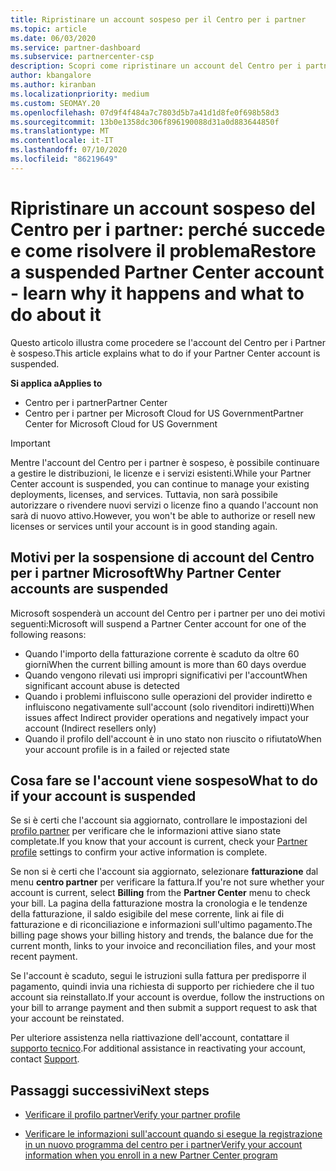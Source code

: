 ```yaml
---
title: Ripristinare un account sospeso per il Centro per i partner
ms.topic: article
ms.date: 06/03/2020
ms.service: partner-dashboard
ms.subservice: partnercenter-csp
description: Scopri come ripristinare un account del Centro per i partner sospeso, perché si verifica la sospensione e come puoi usare il tuo account durante la sospensione.
author: kbangalore
ms.author: kiranban
ms.localizationpriority: medium
ms.custom: SEOMAY.20
ms.openlocfilehash: 07d9f4f484a7c7803d5b7a41d1d8fe0f698b58d3
ms.sourcegitcommit: 13b0e1358dc306f896190088d31a0d883644850f
ms.translationtype: MT
ms.contentlocale: it-IT
ms.lasthandoff: 07/10/2020
ms.locfileid: "86219649"
---
```

# <a name="restore-a-suspended-partner-center-account---learn-why-it-happens-and-what-to-do-about-it"></a><span data-ttu-id="979c1-103">Ripristinare un account sospeso del Centro per i partner: perché succede e come risolvere il problema</span><span class="sxs-lookup"><span data-stu-id="979c1-103">Restore a suspended Partner Center account - learn why it happens and what to do about it</span></span>

<span data-ttu-id="979c1-104">Questo articolo illustra come procedere se l'account del Centro per i Partner è sospeso.</span><span class="sxs-lookup"><span data-stu-id="979c1-104">This article explains what to do if your Partner Center account is suspended.</span></span>

<span data-ttu-id="979c1-105">**Si applica a**</span><span class="sxs-lookup"><span data-stu-id="979c1-105">**Applies to**</span></span>

-  <span data-ttu-id="979c1-106">Centro per i partner</span><span class="sxs-lookup"><span data-stu-id="979c1-106">Partner Center</span></span>
-  <span data-ttu-id="979c1-107">Centro per i partner per Microsoft Cloud for US Government</span><span class="sxs-lookup"><span data-stu-id="979c1-107">Partner Center for Microsoft Cloud for US Government</span></span>


> [!IMPORTANT]  
> <span data-ttu-id="979c1-108">Mentre l'account del Centro per i partner è sospeso, è possibile continuare a gestire le distribuzioni, le licenze e i servizi esistenti.</span><span class="sxs-lookup"><span data-stu-id="979c1-108">While your Partner Center account is suspended, you can continue to manage your existing deployments, licenses, and services.</span></span> <span data-ttu-id="979c1-109">Tuttavia, non sarà possibile autorizzare o rivendere nuovi servizi o licenze fino a quando l'account non sarà di nuovo attivo.</span><span class="sxs-lookup"><span data-stu-id="979c1-109">However, you won't be able to authorize or resell new licenses or services until your account is in good standing again.</span></span>

## <a name="why-partner-center-accounts-are-suspended"></a><span data-ttu-id="979c1-110">Motivi per la sospensione di account del Centro per i partner Microsoft</span><span class="sxs-lookup"><span data-stu-id="979c1-110">Why Partner Center accounts are suspended</span></span>

<span data-ttu-id="979c1-111">Microsoft sospenderà un account del Centro per i partner per uno dei motivi seguenti:</span><span class="sxs-lookup"><span data-stu-id="979c1-111">Microsoft will suspend a Partner Center account for one of the following reasons:</span></span>

- <span data-ttu-id="979c1-112">Quando l'importo della fatturazione corrente è scaduto da oltre 60 giorni</span><span class="sxs-lookup"><span data-stu-id="979c1-112">When the current billing amount is more than 60 days overdue</span></span> 
- <span data-ttu-id="979c1-113">Quando vengono rilevati usi impropri significativi per l'account</span><span class="sxs-lookup"><span data-stu-id="979c1-113">When significant account abuse is detected</span></span>
- <span data-ttu-id="979c1-114">Quando i problemi influiscono sulle operazioni del provider indiretto e influiscono negativamente sull'account (solo rivenditori indiretti)</span><span class="sxs-lookup"><span data-stu-id="979c1-114">When issues affect Indirect provider operations and negatively impact your account (Indirect resellers only)</span></span>
- <span data-ttu-id="979c1-115">Quando il profilo dell'account è in uno stato non riuscito o rifiutato</span><span class="sxs-lookup"><span data-stu-id="979c1-115">When your account profile is in a failed or rejected state</span></span>

## <a name="what-to-do-if-your-account-is-suspended"></a><span data-ttu-id="979c1-116">Cosa fare se l'account viene sospeso</span><span class="sxs-lookup"><span data-stu-id="979c1-116">What to do if your account is suspended</span></span>

<span data-ttu-id="979c1-117">Se si è certi che l'account sia aggiornato, controllare le impostazioni del [profilo partner](https://partner.microsoft.com/pcv/accountsettings/partnerprofile) per verificare che le informazioni attive siano state completate.</span><span class="sxs-lookup"><span data-stu-id="979c1-117">If you know that your account is current, check your [Partner profile](https://partner.microsoft.com/pcv/accountsettings/partnerprofile) settings to confirm your active information is complete.</span></span> 

<span data-ttu-id="979c1-118">Se non si è certi che l'account sia aggiornato, selezionare **fatturazione** dal menu **centro partner** per verificare la fattura.</span><span class="sxs-lookup"><span data-stu-id="979c1-118">If you're not sure whether your account is current, select **Billing** from the **Partner Center** menu to check your bill.</span></span> <span data-ttu-id="979c1-119">La pagina della fatturazione mostra la cronologia e le tendenze della fatturazione, il saldo esigibile del mese corrente, link ai file di fatturazione e di riconciliazione e informazioni sull'ultimo pagamento.</span><span class="sxs-lookup"><span data-stu-id="979c1-119">The billing page shows your billing history and trends, the balance due for the current month, links to your invoice and reconciliation files, and your most recent payment.</span></span>

<span data-ttu-id="979c1-120">Se l'account è scaduto, segui le istruzioni sulla fattura per predisporre il pagamento, quindi invia una richiesta di supporto per richiedere che il tuo account sia reinstallato.</span><span class="sxs-lookup"><span data-stu-id="979c1-120">If your account is overdue, follow the instructions on your bill to arrange payment and then submit a support request to ask that your account be reinstated.</span></span> 

<span data-ttu-id="979c1-121">Per ulteriore assistenza nella riattivazione dell'account, contattare il [supporto tecnico](https://partner.microsoft.com/dashboard/support/csp/servicerequests/create).</span><span class="sxs-lookup"><span data-stu-id="979c1-121">For additional assistance in reactivating your account, contact [Support](https://partner.microsoft.com/dashboard/support/csp/servicerequests/create).</span></span>

## <a name="next-steps"></a><span data-ttu-id="979c1-122">Passaggi successivi</span><span class="sxs-lookup"><span data-stu-id="979c1-122">Next steps</span></span>

- [<span data-ttu-id="979c1-123">Verificare il profilo partner</span><span class="sxs-lookup"><span data-stu-id="979c1-123">Verify your partner profile</span></span>](update-your-partner-profile.md)

- [<span data-ttu-id="979c1-124">Verificare le informazioni sull'account quando si esegue la registrazione in un nuovo programma del centro per i partner</span><span class="sxs-lookup"><span data-stu-id="979c1-124">Verify your account information when you enroll in a new Partner Center program</span></span>](verification-responses.md)

